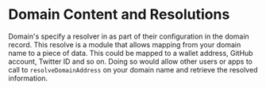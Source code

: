 # Domain Content and Resolutions

Domain's specify a resolver in as part of their configuration in the domain record. This resolve is a module that allows mapping from your domain name to a piece of data. This could be mapped to a wallet address, GitHub account, Twitter ID and so on. Doing so would allow other users or apps to call to `resolveDomainAddress` on your domain name and retrieve the resolved information.
